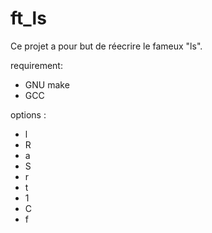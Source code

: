 # ft_ls

Ce projet a pour but de réecrire le fameux "ls".

requirement:
- GNU make
- GCC

options :
- l
- R
- a
- S
- r
- t
- 1
- C
- f
